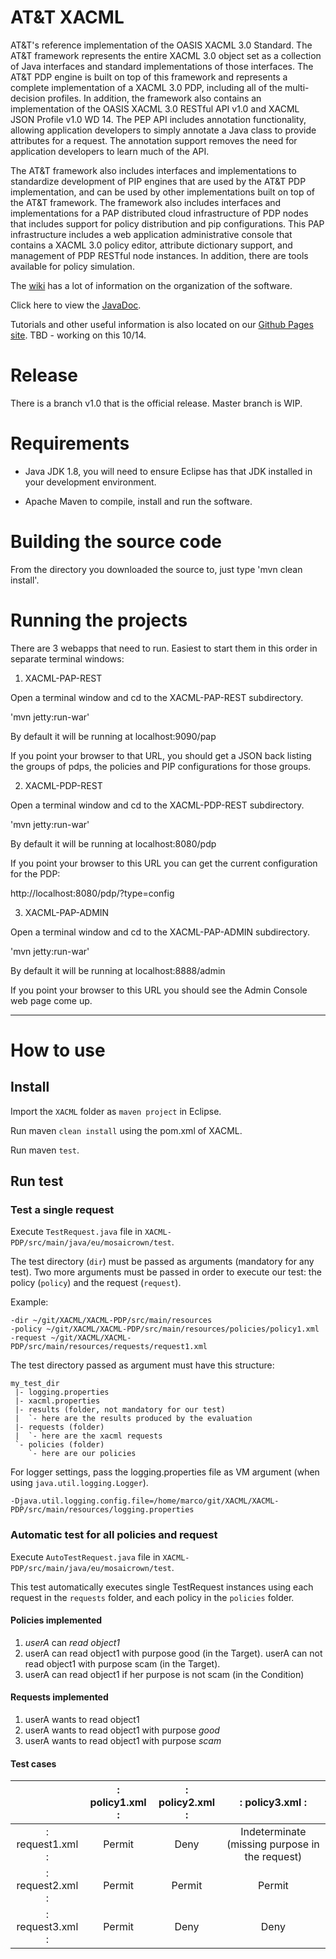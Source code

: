 
# AT&T XACML

AT&amp;T's reference implementation of the OASIS XACML 3.0 Standard. The AT&T framework represents the entire XACML 3.0 object set as a collection of Java interfaces and standard implementations of those interfaces.  The AT&T PDP engine is built on top of this framework and represents a complete implementation of a XACML 3.0 PDP, including all of the multi-decision profiles. In addition, the framework also contains an implementation of the OASIS XACML 3.0 RESTful API v1.0 and XACML JSON Profile v1.0 WD 14. The PEP API includes annotation functionality, allowing application developers to simply annotate a Java class to provide attributes for a request. The annotation support removes the need for application developers to learn much of the API.

The AT&T framework also includes interfaces and implementations to standardize development of PIP engines that are used by the AT&T PDP implementation, and can be used by other implementations built on top of the AT&T framework. The framework also includes interfaces and implementations for a PAP distributed cloud infrastructure of PDP nodes that includes support for policy distribution and pip configurations. This PAP infrastructure includes a web application administrative console that contains a XACML 3.0 policy editor, attribute dictionary support, and management of PDP RESTful node instances. In addition, there are tools available for policy simulation.

The [wiki](https://github.com/att/XACML/wiki) has a lot of information on the organization of the software. 

Click here to view the [JavaDoc](http://att.github.io/XACML/javadocs/index.html).

Tutorials and other useful information is also located on our [Github Pages site](http://att.github.io/XACML). TBD - working on this 10/14.

# Release

There is a branch v1.0 that is the official release. Master branch is WIP.

# Requirements

* Java JDK 1.8, you will need to ensure Eclipse has that JDK installed in your development environment.

*  Apache Maven to compile, install and run the software.

# Building the source code

From the directory you downloaded the source to, just type 'mvn clean install'.

# Running the projects

There are 3 webapps that need to run. Easiest to start them in this order in separate terminal windows:

1. XACML-PAP-REST

Open a terminal window and cd to the XACML-PAP-REST subdirectory.

'mvn jetty:run-war'

By default it will be running at localhost:9090/pap

If you point your browser to that URL, you should get a JSON back listing the groups of pdps, the policies and PIP configurations for those groups.

2. XACML-PDP-REST

Open a terminal window and cd to the XACML-PDP-REST subdirectory.

'mvn jetty:run-war'

By default it will be running at localhost:8080/pdp

If you point your browser to this URL you can get the current configuration for the PDP:

http://localhost:8080/pdp/?type=config

3. XACML-PAP-ADMIN

Open a terminal window and cd to the XACML-PAP-ADMIN subdirectory.

'mvn jetty:run-war'

By default it will be running at localhost:8888/admin

If you point your browser to this URL you should see the Admin Console web page come up.

---

# How to use

## Install

Import the `XACML` folder as `maven project` in Eclipse.

Run maven `clean install` using the pom.xml of XACML.

Run maven `test`.

## Run test

### Test a single request

Execute `TestRequest.java` file in `XACML-PDP/src/main/java/eu/mosaicrown/test`.

The test directory (`dir`) must be passed as arguments (mandatory for any test).
Two more arguments must be passed in order to execute our test: the policy (`policy`) and the request (`request`).

Example:
```
-dir ~/git/XACML/XACML-PDP/src/main/resources
-policy ~/git/XACML/XACML-PDP/src/main/resources/policies/policy1.xml
-request ~/git/XACML/XACML-PDP/src/main/resources/requests/request1.xml
```

The test directory passed as argument must have this structure:
```
my_test_dir
 |- logging.properties
 |- xacml.properties
 |- results (folder, not mandatory for our test)
 |  `- here are the results produced by the evaluation
 |- requests (folder)
 |  `- here are the xacml requests
 `- policies (folder)
    `- here are our policies
```

For logger settings, pass the logging.properties file as VM argument (when using
`java.util.logging.Logger`).
```
-Djava.util.logging.config.file=/home/marco/git/XACML/XACML-PDP/src/main/resources/logging.properties
```

### Automatic test for all policies and request

Execute `AutoTestRequest.java` file in `XACML-PDP/src/main/java/eu/mosaicrown/test`.

This test automatically executes single TestRequest instances using each request
in the `requests` folder, and each policy in the `policies` folder.

#### Policies implemented
1. _userA_ can _read_ _object1_
2. userA can read object1 with purpose good (in the Target).
   userA can not read object1 with purpose scam (in the Target).
3. userA can read object1 if her purpose is not scam (in the Condition)

#### Requests implemented
1. userA wants to read object1
2. userA wants to read object1 with purpose _good_
3. userA wants to read object1 with purpose _scam_

#### Test cases

|                |: policy1.xml :|: policy2.xml :|: policy3.xml :|
|:--------------:|:-------------:|:-------------:|:-------------:|
|: request1.xml :| Permit        | Deny          | Indeterminate (missing purpose in the request) |
|: request2.xml :| Permit        | Permit        | Permit        |
|: request3.xml :| Permit        | Deny          | Deny          |





